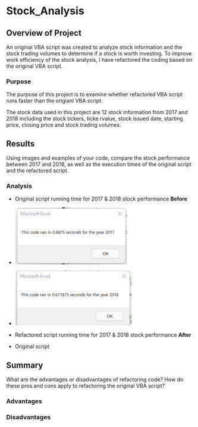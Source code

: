 # Stock_Analysis

## Overview of Project
An original VBA script was created to analyze stock information and the stock trading volumes to determine if a stock is worth investing. To improve work efficiency of the stock analysis, I have refactored the coding based on the original VBA script. 

### Purpose
The purpose of this project is to examine whether refactored VBA script runs faster than the origianl VBA script.

The stock data used in this project are 12 stock information from 2017 and 2018 including the stock tickers, ticke rvalue, stock issued date, starting price, closing price and stock trading volumes. 

## Results

Using images and examples of your code, compare the stock performance between 2017 and 2018, as well as the execution times of the original script and the refactored script.

### Analysis
 - Original script running time for 2017 & 2018 stock performance
 **Before**
 -  ![](Resources/Original_scirpt_2017.png)
 -  ![](Resources/Original_scirpt_2018.png)
 - Refactored script running time for 2017 & 2018 stock performance
 **After**

 - Original script
    


## Summary

What are the advantages or disadvantages of refactoring code?
How do these pros and cons apply to refactoring the original VBA script?
### Advantages
### Disadvantages
